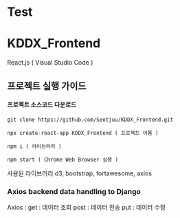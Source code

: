 # Test
# KDDX_Frontend
React.js ( Visual Studio Code )

## 프로젝트 실행 가이드


#### 프로젝트 소스코드 다운로드
```
git clone https://github.com/Seotjuu/KDDX_Frontend.git
```


```
npx create-react-app KDDX_Frontend ( 프로젝트 이름 )
```

```
npm i ( 라이브러리 )
```

```
npm start ( Chrome Web Browser 실행 )
```

사용된 라이브러리
d3, bootstrap, fortawesome, axios


### Axios backend data handling to Django

Axios :
    get  : 데이터 조회
    post : 데이터 전송
    put  : 데이터 수정

